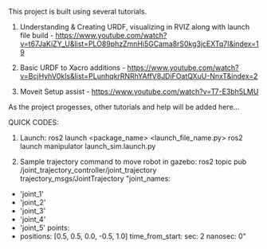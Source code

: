 
This project is built using several tutorials.

1. Understanding & Creating URDF, visualizing in RVIZ along with launch file build - https://www.youtube.com/watch?v=t67JaKiZY_U&list=PLO89phzZmnHi5GCama8rS0kg3jcEXTq7I&index=19

2. Basic URDF to Xacro additions - https://www.youtube.com/watch?v=BcjHyhV0kIs&list=PLunhqkrRNRhYAffV8JDiFOatQXuU-NnxT&index=2

3. Moveit Setup assist - https://www.youtube.com/watch?v=T7-E3bh5LMU
   
As the project progesses, other tutorials and help will be added here...





QUICK CODES:

1. Launch:
ros2 launch <package_name> <launch_file_name.py>
ros2 launch manipulator launch_sim.launch.py

2. Sample trajectory command to move robot in gazebo:
ros2 topic pub /joint_trajectory_controller/joint_trajectory trajectory_msgs/JointTrajectory "joint_names:
- 'joint_1'
- 'joint_2'
- 'joint_3'
- 'joint_4'
- 'joint_5'
points:
- positions: [0.5, 0.5, 0.0, -0.5, 1.0]
  time_from_start:
    sec: 2
    nanosec: 0"




